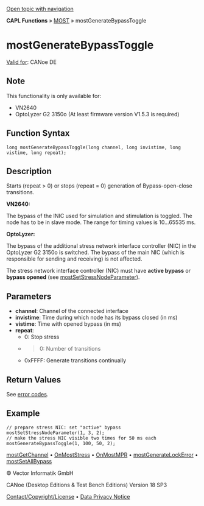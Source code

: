 [Open topic with navigation](../../../../../CANoeDEFamily.htm#Topics/CAPLFunctions/MOST/Functions/CAPLfunctionMOSTGenerateBypassToggle.md)

**CAPL Functions** » [MOST](../CAPLfunctionsMOSTOverview.md) » mostGenerateBypassToggle

# mostGenerateBypassToggle

[Valid for](../../../Shared/FeatureAvailability.md): CANoe DE

## Note

This functionality is only available for:

- VN2640
- OptoLyzer G2 3150o (At least firmware version V1.5.3 is required)

## Function Syntax

```plaintext
long mostGenerateBypassToggle(long channel, long invistime, long vistime, long repeat);
```

## Description

Starts (repeat > 0) or stops (repeat = 0) generation of Bypass-open-close transitions.

**VN2640:**

The bypass of the INIC used for simulation and stimulation is toggled. The node has to be in slave mode. The range for timing values is 10…65535 ms.

**OptoLyzer:**

The bypass of the additional stress network interface controller (NIC) in the OptoLyzer G2 3150o is switched. The bypass of the main NIC (which is responsible for sending and receiving) is not affected.

The stress network interface controller (NIC) must have **active bypass** or **bypass opened** (see [mostSetStressNodeParameter](CAPLfunctionMOSTSetGetStressNodeParameter.md)).

## Parameters

- **channel**: Channel of the connected interface
- **invistime**: Time during which node has its bypass closed (in ms)
- **vistime**: Time with opened bypass (in ms)
- **repeat**:
  - 0: Stop stress
  - >0: Number of transitions
  - 0xFFFF: Generate transitions continually

## Return Values

See [error codes](../CAPLfunctionsMOSTErrorCodes.md).

## Example

```plaintext
// prepare stress NIC: set "active" bypass
mostSetStressNodeParameter(1, 3, 2);
// make the stress NIC visible two times for 50 ms each
mostGenerateBypassToggle(1, 100, 50, 2);
```

[mostGetChannel](CAPLfunctionMOSTGetChannel.md) • [OnMostStress](../EventProcedures/CAPLfunctionOnMOSTStress.md) • [OnMostMPR](../EventProcedures/CAPLfunctionOnMOSTMPR.md) • [mostGenerateLockError](CAPLfunctionMOSTGenerateLockError.md) • [mostSetAllBypass](CAPLfunctionMOSTSetAllBypass.md)

© Vector Informatik GmbH

CANoe (Desktop Editions & Test Bench Editions) Version 18 SP3

[Contact/Copyright/License](../../../Shared/ContactCopyrightLicense.md) • [Data Privacy Notice](https://www.vector.com/int/en/company/get-info/privacy-policy/)
